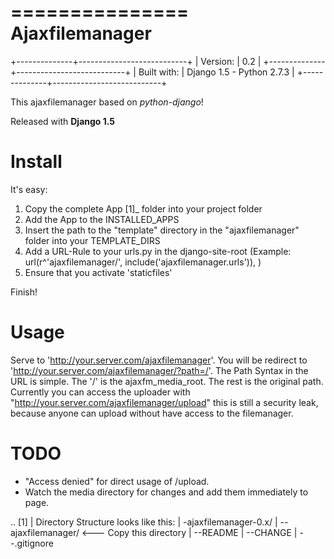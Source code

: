 ===============
Ajaxfilemanager
===============

+--------------+---------------------------+
| Version:     | 0.2                       |
+--------------+---------------------------+
| Built with:  | Django 1.5 - Python 2.7.3 |
+--------------+---------------------------+

This ajaxfilemanager based on *python-django*!

Released with **Django 1.5**

Install
=======

It's easy:

1. Copy the complete App [1]_ folder into your project folder
2. Add the App to the INSTALLED_APPS
3. Insert the path to the "template" directory in the "ajaxfilemanager" folder into your TEMPLATE_DIRS
4. Add a URL-Rule to your urls.py in the django-site-root (Example: url(r^'ajaxfilemanager/', include('ajaxfilemanager.urls')), )
5. Ensure that you activate 'staticfiles'
 
Finish!

Usage
=====

Serve to 'http://your.server.com/ajaxfilemanager'. You will be 
redirect to 'http://your.server.com/ajaxfilemanager/?path=/'.
The Path Syntax in the URL is simple. The '/' is the ajaxfm_media_root. 
The rest is the original path. Currently you can access the uploader 
with "http://your.server.com/ajaxfilemanager/upload" this is still a
security leak, because anyone can upload without have access to the
filemanager. 

TODO
====

* "Access denied" for direct usage of /upload.
* Watch the media directory for changes and add them immediately to page.
   
   
.. [1] | Directory Structure looks like this:
       | -ajaxfilemanager-0.x/
       | --ajaxfilemanager/ <--- Copy this directory
       | --README
       | --CHANGE
       | --.gitignore
